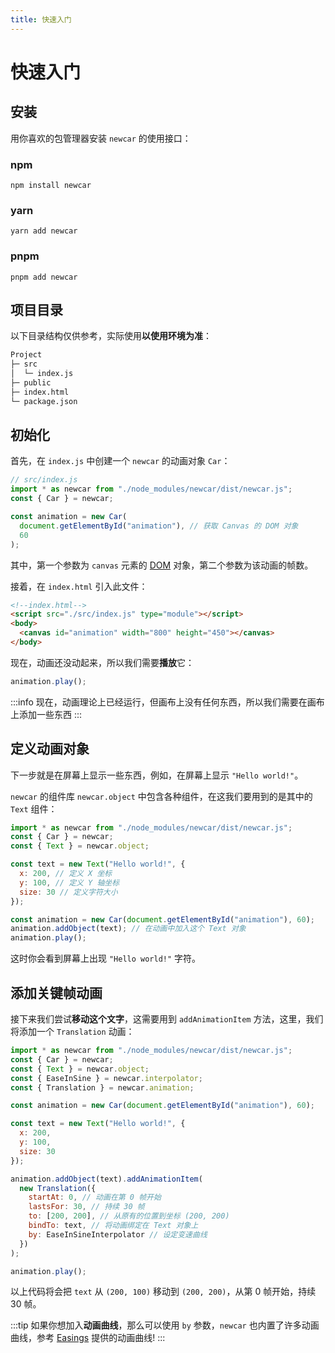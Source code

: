 ```yaml
---
title: 快速入门
---
```


# 快速入门 <Badge type="tip" text="^0.3.0" />

## 安装

用你喜欢的包管理器安装 `newcar` 的使用接口：

### npm

```shell
npm install newcar
```

### yarn

```shell
yarn add newcar
```

### pnpm

```shell
pnpm add newcar
```

## 项目目录

以下目录结构仅供参考，实际使用**以使用环境为准**：

```txt
Project
├─ src
│  └─ index.js
├─ public
├─ index.html
└─ package.json
```

## 初始化

首先，在 `index.js` 中创建一个 `newcar` 的动画对象 `Car`：

```javascript
// src/index.js
import * as newcar from "./node_modules/newcar/dist/newcar.js";
const { Car } = newcar;

const animation = new Car(
  document.getElementById("animation"), // 获取 Canvas 的 DOM 对象
  60
);
```

其中，第一个参数为 `canvas` 元素的 [DOM](https://developer.mozilla.org/zh-CN/docs/Web/API/Document_Object_Model/Introduction) 对象，第二个参数为该动画的帧数。

接着，在 `index.html` 引入此文件：

```html
<!--index.html-->
<script src="./src/index.js" type="module"></script>
<body>
  <canvas id="animation" width="800" height="450"></canvas>
</body>
```

现在，动画还没动起来，所以我们需要**播放**它：

```javascript
animation.play();
```

:::info
现在，动画理论上已经运行，但画布上没有任何东西，所以我们需要在画布上添加一些东西
:::

## 定义动画对象

下一步就是在屏幕上显示一些东西，例如，在屏幕上显示 `"Hello world!"`。

`newcar` 的组件库 `newcar.object` 中包含各种组件，在这我们要用到的是其中的 `Text` 组件：

```javascript
import * as newcar from "./node_modules/newcar/dist/newcar.js";
const { Car } = newcar;
const { Text } = newcar.object;

const text = new Text("Hello world!", {
  x: 200, // 定义 X 坐标
  y: 100, // 定义 Y 轴坐标
  size: 30 // 定义字符大小
});

const animation = new Car(document.getElementById("animation"), 60);
animation.addObject(text); // 在动画中加入这个 Text 对象
animation.play();
```

这时你会看到屏幕上出现 `"Hello world!"` 字符。

<!-- ?> Text的更多参数以及更多组件，请参见[组件列表](/api/objects/object-all.md) -->

## 添加关键帧动画

接下来我们尝试**移动这个文字**，这需要用到 `addAnimationItem` 方法，这里，我们将添加一个 `Translation` 动画：

```javascript
import * as newcar from "./node_modules/newcar/dist/newcar.js";
const { Car } = newcar;
const { Text } = newcar.object;
const { EaseInSine } = newcar.interpolator;
const { Translation } = newcar.animation;

const animation = new Car(document.getElementById("animation"), 60);

const text = new Text("Hello world!", {
  x: 200,
  y: 100,
  size: 30
});

animation.addObject(text).addAnimationItem(
  new Translation({
    startAt: 0, // 动画在第 0 帧开始
    lastsFor: 30, // 持续 30 帧
    to: [200, 200], // 从原有的位置到坐标 (200, 200)
    bindTo: text, // 将动画绑定在 Text 对象上
    by: EaseInSineInterpolator // 设定变速曲线
  })
);

animation.play();
```

以上代码将会把 `text` 从 `(200, 100)` 移动到 `(200, 200)`，从第 0 帧开始，持续 30 帧。

<!-- 运行效果: <iframe height="500" width="800" src="../../demos/begin"></iframe> -->

:::tip
如果你想加入**动画曲线**，那么可以使用 `by` 参数，`newcar` 也内置了许多动画曲线，参考 [Easings](https://easings.net/) 提供的动画曲线!
:::

<!-- <iframe height="500px" src="https://easings.net/"></iframe> -->

<!-- ?> 更多关键帧动画，请参阅[动画列表](api/animations/animation-all.md) -->
